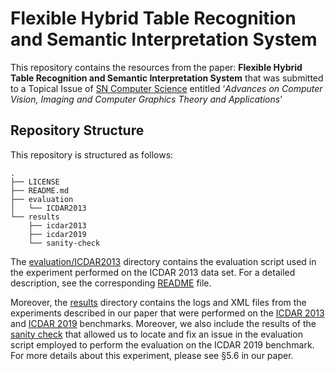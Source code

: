 # Flexible Hybrid Table Recognition and Semantic Interpretation System

This repository contains the resources from the paper: **Flexible Hybrid Table Recognition and Semantic Interpretation System** that was submitted to a Topical Issue of [SN Computer Science](https://www.springer.com/journal/42979) entitled ‘*Advances on Computer Vision, Imaging and Computer Graphics Theory and Applications*’

## Repository Structure
This repository is structured as follows:

```
.
├── LICENSE
├── README.md
├── evaluation
│   └── ICDAR2013
└── results
    ├── icdar2013
    ├── icdar2019
    └── sanity-check
```
The [evaluation/ICDAR2013](./evaluation/ICDAR2013) directory contains the evaluation script used in the experiment performed on the ICDAR 2013 data set. For a detailed description, see the corresponding [README](./evaluation/ICDAR2013/README.md) file.

Moreover, the [results](/results) directory contains the logs and XML files from the experiments described in our paper that were performed on the [ICDAR 2013](./results/icdar2013) and [ICDAR 2019](./results/icdar2019) benchmarks. Moreover, we also include the results of the [sanity check](./results/sanity-check) that allowed us to locate and fix an issue in the evaluation script employed to perform the evaluation on the ICDAR 2019 benchmark. For more details about this experiment, please see §5.6 in our paper.
